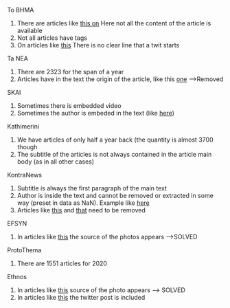 To BHMA
1. There are articles like [this on](https://www.tovima.gr/2020/12/25/politics/to-sapio-milo-tis-folli-follie-kai-i-epixeirisi-sygkalypsis/)
   Here not all the content of the article is available
2. Not all articles have tags
3. On articles like [this](https://www.tovima.gr/2020/12/24/politics/brexit-sygxaritiria-mitsotaki-gia-tin-symfonia/)
   There is no clear line that a twit starts


Ta NEA
1. There are 2323 for the span of a year
2. Articles have in the text the origin of the article, like this [one](https://www.tanea.gr/2020/11/06/politics/vouli-tin-erxomeni-pempti-enimerosi-mitsotaki-gia-ton-koronaio-kai-syzitisi/) -->Removed


SKAI
1. Sometimes there is embedded video
2. Sometimes the author is embeded in the text (like [here](http://www.skai.gr/news/politics/vouli-xamos-me-vouleyti-syriza-pou-xaraktirise-ton-prothypourgo-epideiksia))


Kathimerini
1. We have articles of only half a year back (the quantity is almost 3700 though
2. The subtitle of the articles is not always contained in the article main body (as in all other cases)


KontraNews
1. Subtitle is always the first paragraph of the main text
2. Author is inside the text and cannot be removed or extracted in some way (preset in data as NaN). 
   Example like [here](https://kontranews.gr/POLITIKI/O-Proypologismos-toy-2021-ta-pragmatika-stoiheia-kai-i-thyella-poy-erhetai)
3. Articles like [this](https://kontranews.gr/index.php/node/43191) and [that](https://kontranews.gr/POLITIKI/Andreas-Nikolakopoylos-Steira-i-kritiki-toy-SYRIZA-Ehoyn-lifthei-simantika-metra-stirixis) need to be removed


EFSYN
1. In articles like [this](https://www.efsyn.gr/politiki/274455_oi-ypoptes-sheseis-tis-palantir-me-tin-elliniki-kybernisi) the source of the photos appears  -->SOLVED


ProtoThema
1. There are 1551 articles for 2020

Ethnos
1. In articles like [this](https://www.ethnos.gr/politiki/138729_mitsotakis-apo-giannitsa-o-emboliasmos-i-pio-syntheti-askisi-poy-organose-i-hora) source of the photo appears --> SOLVED
2. In articles like [this](https://www.ethnos.gr/politiki/138452_o-proklitikos-tsaboysogloy-kai-i-pliromeni-apantisi-dendia) the twitter post is included
